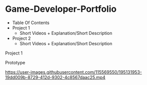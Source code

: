 # Game-Developer-Portfolio


- Table Of Contents
- Project 1
  - Short Videos + Explanation/Short Description
- Project 2
  - Short Videos + Explanation/Short Description
  
  
Project 1
  
  Prototype
  
  


https://user-images.githubusercontent.com/115569550/195131953-19dd009b-8729-412d-9302-4c8567daac25.mp4

